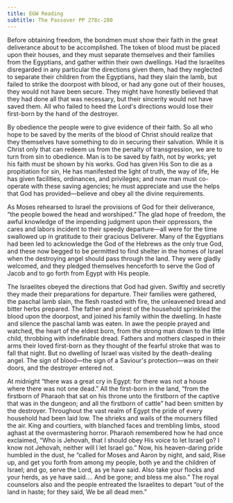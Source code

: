 ```yaml
---
title: EGW Reading
subtitle: The Passover PP 278c-280
---
```


Before obtaining freedom, the bondmen must show their faith in the great deliverance about to be accomplished. The token of blood must be placed upon their houses, and they must separate themselves and their families from the Egyptians, and gather within their own dwellings. Had the Israelites disregarded in any particular the directions given them, had they neglected to separate their children from the Egyptians, had they slain the lamb, but failed to strike the doorpost with blood, or had any gone out of their houses, they would not have been secure. They might have honestly believed that they had done all that was necessary, but their sincerity would not have saved them. All who failed to heed the Lord's directions would lose their first-born by the hand of the destroyer.

By obedience the people were to give evidence of their faith. So all who hope to be saved by the merits of the blood of Christ should realize that they themselves have something to do in securing their salvation. While it is Christ only that can redeem us from the penalty of transgression, we are to turn from sin to obedience. Man is to be saved by faith, not by works; yet his faith must be shown by his works. God has given His Son to die as a propitiation for sin, He has manifested the light of truth, the way of life, He has given facilities, ordinances, and privileges; and now man must co-operate with these saving agencies; he must appreciate and use the helps that God has provided—believe and obey all the divine requirements.

As Moses rehearsed to Israel the provisions of God for their deliverance, “the people bowed the head and worshiped.” The glad hope of freedom, the awful knowledge of the impending judgment upon their oppressors, the cares and labors incident to their speedy departure—all were for the time swallowed up in gratitude to their gracious Deliverer. Many of the Egyptians had been led to acknowledge the God of the Hebrews as the only true God, and these now begged to be permitted to find shelter in the homes of Israel when the destroying angel should pass through the land. They were gladly welcomed, and they pledged themselves henceforth to serve the God of Jacob and to go forth from Egypt with His people.

The Israelites obeyed the directions that God had given. Swiftly and secretly they made their preparations for departure. Their families were gathered, the paschal lamb slain, the flesh roasted with fire, the unleavened bread and bitter herbs prepared. The father and priest of the household sprinkled the blood upon the doorpost, and joined his family within the dwelling. In haste and silence the paschal lamb was eaten. In awe the people prayed and watched, the heart of the eldest born, from the strong man down to the little child, throbbing with indefinable dread. Fathers and mothers clasped in their arms their loved first-born as they thought of the fearful stroke that was to fall that night. But no dwelling of Israel was visited by the death-dealing angel. The sign of blood—the sign of a Saviour's protection—was on their doors, and the destroyer entered not.

At midnight “there was a great cry in Egypt: for there was not a house where there was not one dead.” All the first-born in the land, “from the firstborn of Pharaoh that sat on his throne unto the firstborn of the captive that was in the dungeon; and all the firstborn of cattle” had been smitten by the destroyer. Throughout the vast realm of Egypt the pride of every household had been laid low. The shrieks and wails of the mourners filled the air. King and courtiers, with blanched faces and trembling limbs, stood aghast at the overmastering horror. Pharaoh remembered how he had once exclaimed, “Who is Jehovah, that I should obey His voice to let Israel go? I know not Jehovah, neither will I let Israel go.” Now, his heaven-daring pride humbled in the dust, he “called for Moses and Aaron by night, and said, Rise up, and get you forth from among my people, both ye and the children of Israel; and go, serve the Lord, as ye have said. Also take your flocks and your herds, as ye have said.... And be gone; and bless me also.” The royal counselors also and the people entreated the Israelites to depart “out of the land in haste; for they said, We be all dead men.”
